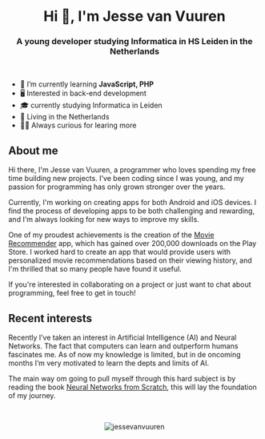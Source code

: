 <h1 align="center">Hi 👋, I'm Jesse van Vuuren</h1>
<h3 align="center">A young developer studying Informatica in HS Leiden in the Netherlands</h3>

<br>

- 🌱 I’m currently learning **JavaScript, PHP**
- 🖥️ Interested in back-end development
- 🎓 currently studying Informatica in Leiden
- 🌷 Living in the Netherlands
- 👨‍🏫 Always curious for learing more


## About me


Hi there, I'm Jesse van Vuuren, a programmer who loves spending my free time building new projects. I've been coding since I was young, and my passion for programming has only grown stronger over the years.

Currently, I'm working on creating apps for both Android and iOS devices. I find the process of developing apps to be both challenging and rewarding, and I'm always looking for new ways to improve my skills.

One of my proudest achievements is the creation of the [Movie Recommender](https://play.google.com/store/apps/details?id=com.jesse.movieRecommender) app, which has gained over 200,000 downloads on the Play Store. I worked hard to create an app that would provide users with personalized movie recommendations based on their viewing history, and I'm thrilled that so many people have found it useful.

If you're interested in collaborating on a project or just want to chat about programming, feel free to get in touch!

## Recent interests

Recently I’ve taken an interest in Artificial Intelligence (AI) and Neural Networks. The fact that computers can learn and outperform humans fascinates me. As of now my knowledge is limited, but in de oncoming months I’m very motivated to learn the depts and limits of AI.

The main way om going to pull myself through this hard subject is by reading the book [Neural Networks from Scratch](https://nnfs.io), this will lay the foundation of my journey.

<br>
<div align="center">

<p><img align="center" src="https://github-readme-stats.vercel.app/api/top-langs?username=jessevanvuuren&show_icons=true&locale=en&layout=compact" alt="jessevanvuuren" /></p>
  
  </div>
